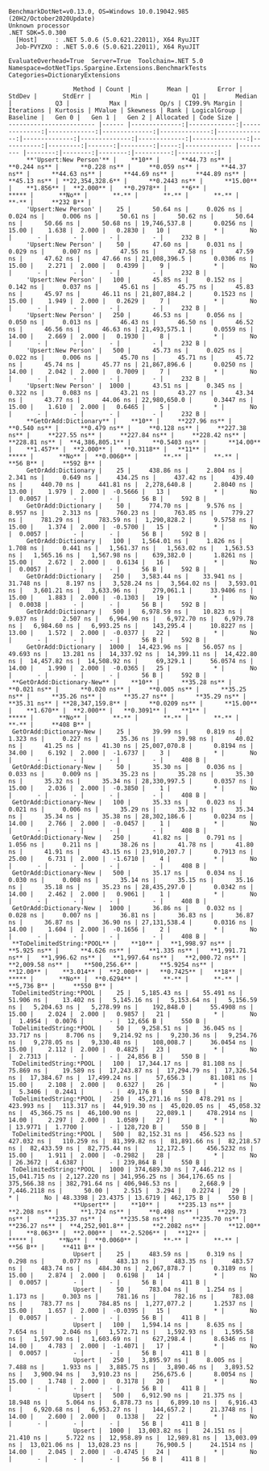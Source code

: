 
    BenchmarkDotNet=v0.13.0, OS=Windows 10.0.19042.985 (20H2/October2020Update)
    Unknown processor
    .NET SDK=5.0.300
      [Host]     : .NET 5.0.6 (5.0.621.22011), X64 RyuJIT
      Job-PVYZXO : .NET 5.0.6 (5.0.621.22011), X64 RyuJIT

    EvaluateOverhead=True  Server=True  Toolchain=.NET 5.0  
    Namespace=dotNetTips.Spargine.Extensions.BenchmarkTests  Categories=DictionaryExtensions  

                      Method | Count |          Mean |        Error |        StdDev |       StdErr |           Min |            Q1 |        Median |            Q3 |           Max |         Op/s | CI99.9% Margin | Iterations | Kurtosis | MValue | Skewness | Rank | LogicalGroup | Baseline |   Gen 0 |   Gen 1 |   Gen 2 | Allocated | Code Size |
    ------------------------ |------ |--------------:|-------------:|--------------:|-------------:|--------------:|--------------:|--------------:|--------------:|--------------:|-------------:|---------------:|-----------:|---------:|-------:|---------:|-----:|------------- |--------- |--------:|--------:|--------:|----------:|----------:|
         **'Upsert:New Person'** |    **10** |      **44.73 ns** |     **0.244 ns** |      **0.228 ns** |     **0.059 ns** |      **44.37 ns** |      **44.63 ns** |      **44.69 ns** |      **44.89 ns** |      **45.13 ns** | **22,354,328.6** |      **0.2443 ns** |      **15.00** |    **1.856** |  **2.000** |   **0.2978** |    **6** |            ***** |       **No** |       **-** |       **-** |       **-** |         **-** |     **232 B** |
         'Upsert:New Person' |    25 |      50.64 ns |     0.026 ns |      0.024 ns |     0.006 ns |      50.61 ns |      50.62 ns |      50.64 ns |      50.66 ns |      50.68 ns | 19,746,537.8 |      0.0256 ns |      15.00 |    1.638 |  2.000 |   0.2830 |   10 |            * |       No |       - |       - |       - |         - |     232 B |
         'Upsert:New Person' |    50 |      47.60 ns |     0.031 ns |      0.029 ns |     0.007 ns |      47.55 ns |      47.58 ns |      47.59 ns |      47.62 ns |      47.66 ns | 21,008,396.5 |      0.0306 ns |      15.00 |    2.271 |  2.000 |   0.4399 |    9 |            * |       No |       - |       - |       - |         - |     232 B |
         'Upsert:New Person' |   100 |      45.85 ns |     0.152 ns |      0.142 ns |     0.037 ns |      45.61 ns |      45.75 ns |      45.83 ns |      45.97 ns |      46.11 ns | 21,807,884.2 |      0.1523 ns |      15.00 |    1.949 |  2.000 |   0.2629 |    7 |            * |       No |       - |       - |       - |         - |     232 B |
         'Upsert:New Person' |   250 |      46.53 ns |     0.056 ns |      0.050 ns |     0.013 ns |      46.43 ns |      46.50 ns |      46.52 ns |      46.56 ns |      46.63 ns | 21,493,575.1 |      0.0559 ns |      14.00 |    2.669 |  2.000 |   0.1930 |    8 |            * |       No |       - |       - |       - |         - |     232 B |
         'Upsert:New Person' |   500 |      45.73 ns |     0.025 ns |      0.022 ns |     0.006 ns |      45.70 ns |      45.71 ns |      45.72 ns |      45.74 ns |      45.77 ns | 21,867,896.6 |      0.0250 ns |      14.00 |    2.042 |  2.000 |   0.7009 |    7 |            * |       No |       - |       - |       - |         - |     232 B |
         'Upsert:New Person' |  1000 |      43.51 ns |     0.345 ns |      0.322 ns |     0.083 ns |      43.21 ns |      43.27 ns |      43.34 ns |      43.77 ns |      44.06 ns | 22,980,650.0 |      0.3447 ns |      15.00 |    1.610 |  2.000 |   0.6465 |    5 |            * |       No |       - |       - |       - |         - |     232 B |
         **GetOrAdd:Dictionary** |    **10** |     **227.96 ns** |     **0.540 ns** |      **0.479 ns** |     **0.128 ns** |     **227.38 ns** |     **227.55 ns** |     **227.84 ns** |     **228.42 ns** |     **228.81 ns** |  **4,386,805.1** |      **0.5403 ns** |      **14.00** |    **1.457** |  **2.000** |   **0.3118** |   **11** |            ***** |       **No** |  **0.0060** |       **-** |       **-** |      **56 B** |     **592 B** |
         GetOrAdd:Dictionary |    25 |     438.86 ns |     2.804 ns |      2.341 ns |     0.649 ns |     434.25 ns |     437.42 ns |     439.40 ns |     440.70 ns |     441.81 ns |  2,278,640.8 |      2.8040 ns |      13.00 |    1.979 |  2.000 |  -0.5666 |   13 |            * |       No |  0.0057 |       - |       - |      56 B |     592 B |
         GetOrAdd:Dictionary |    50 |     774.70 ns |     9.576 ns |      8.957 ns |     2.313 ns |     760.23 ns |     763.85 ns |     779.27 ns |     781.29 ns |     783.59 ns |  1,290,828.2 |      9.5758 ns |      15.00 |    1.374 |  2.000 |  -0.5700 |   15 |            * |       No |  0.0057 |       - |       - |      56 B |     592 B |
         GetOrAdd:Dictionary |   100 |   1,564.01 ns |     1.826 ns |      1.708 ns |     0.441 ns |   1,561.37 ns |   1,563.02 ns |   1,563.53 ns |   1,565.16 ns |   1,567.98 ns |    639,382.0 |      1.8261 ns |      15.00 |    2.672 |  2.000 |   0.6134 |   16 |            * |       No |  0.0057 |       - |       - |      56 B |     592 B |
         GetOrAdd:Dictionary |   250 |   3,583.44 ns |    33.941 ns |     31.748 ns |     8.197 ns |   3,528.24 ns |   3,564.02 ns |   3,593.01 ns |   3,601.21 ns |   3,633.96 ns |    279,061.1 |     33.9406 ns |      15.00 |    1.883 |  2.000 |  -0.1303 |   19 |            * |       No |  0.0038 |       - |       - |      56 B |     592 B |
         GetOrAdd:Dictionary |   500 |   6,978.59 ns |    10.823 ns |      9.037 ns |     2.507 ns |   6,964.90 ns |   6,972.70 ns |   6,979.78 ns |   6,984.60 ns |   6,993.25 ns |    143,295.4 |     10.8227 ns |      13.00 |    1.572 |  2.000 |  -0.0377 |   22 |            * |       No |       - |       - |       - |      56 B |     592 B |
         GetOrAdd:Dictionary |  1000 |  14,423.96 ns |    56.057 ns |     49.693 ns |    13.281 ns |  14,337.92 ns |  14,399.11 ns |  14,422.80 ns |  14,457.82 ns |  14,508.92 ns |     69,329.1 |     56.0574 ns |      14.00 |    1.990 |  2.000 |  -0.0365 |   25 |            * |       No |       - |       - |       - |      56 B |     592 B |
     **GetOrAdd:Dictionary-New** |    **10** |      **35.28 ns** |     **0.021 ns** |      **0.020 ns** |     **0.005 ns** |      **35.25 ns** |      **35.26 ns** |      **35.27 ns** |      **35.29 ns** |      **35.31 ns** | **28,347,159.8** |      **0.0209 ns** |      **15.00** |    **1.670** |  **2.000** |   **0.3091** |    **1** |            ***** |       **No** |       **-** |       **-** |       **-** |         **-** |     **408 B** |
     GetOrAdd:Dictionary-New |    25 |      39.99 ns |     0.819 ns |      1.323 ns |     0.227 ns |      35.36 ns |      39.98 ns |      40.02 ns |      41.25 ns |      41.30 ns | 25,007,070.8 |      0.8194 ns |      34.00 |    6.192 |  2.000 |  -1.6737 |    3 |            * |       No |       - |       - |       - |         - |     408 B |
     GetOrAdd:Dictionary-New |    50 |      35.30 ns |     0.036 ns |      0.033 ns |     0.009 ns |      35.23 ns |      35.28 ns |      35.30 ns |      35.32 ns |      35.34 ns | 28,330,997.5 |      0.0357 ns |      15.00 |    2.036 |  2.000 |  -0.3850 |    1 |            * |       No |       - |       - |       - |         - |     408 B |
     GetOrAdd:Dictionary-New |   100 |      35.33 ns |     0.023 ns |      0.021 ns |     0.006 ns |      35.29 ns |      35.32 ns |      35.34 ns |      35.34 ns |      35.38 ns | 28,302,186.6 |      0.0234 ns |      14.00 |    2.766 |  2.000 |  -0.0457 |    1 |            * |       No |       - |       - |       - |         - |     408 B |
     GetOrAdd:Dictionary-New |   250 |      41.82 ns |     0.791 ns |      1.056 ns |     0.211 ns |      38.26 ns |      41.78 ns |      41.80 ns |      41.91 ns |      43.15 ns | 23,910,207.7 |      0.7913 ns |      25.00 |    6.731 |  2.000 |  -1.6710 |    4 |            * |       No |       - |       - |       - |         - |     408 B |
     GetOrAdd:Dictionary-New |   500 |      35.17 ns |     0.034 ns |      0.030 ns |     0.008 ns |      35.14 ns |      35.15 ns |      35.16 ns |      35.18 ns |      35.23 ns | 28,435,297.0 |      0.0342 ns |      14.00 |    2.462 |  2.000 |   0.9061 |    1 |            * |       No |       - |       - |       - |         - |     408 B |
     GetOrAdd:Dictionary-New |  1000 |      36.86 ns |     0.032 ns |      0.028 ns |     0.007 ns |      36.81 ns |      36.83 ns |      36.87 ns |      36.87 ns |      36.90 ns | 27,131,538.4 |      0.0316 ns |      14.00 |    1.604 |  2.000 |  -0.1656 |    2 |            * |       No |       - |       - |       - |         - |     408 B |
     **ToDelimitedString:*POOL** |    **10** |   **1,998.97 ns** |     **5.925 ns** |      **4.626 ns** |     **1.335 ns** |   **1,991.71 ns** |   **1,996.62 ns** |   **1,997.64 ns** |   **2,000.72 ns** |   **2,009.58 ns** |    **500,256.6** |      **5.9254 ns** |      **12.00** |    **3.014** |  **2.000** |   **0.7425** |   **18** |            ***** |       **No** |  **0.6294** |       **-** |       **-** |   **5,736 B** |     **550 B** |
     ToDelimitedString:*POOL |    25 |   5,185.43 ns |    55.491 ns |     51.906 ns |    13.402 ns |   5,145.16 ns |   5,153.64 ns |   5,156.59 ns |   5,204.63 ns |   5,278.99 ns |    192,848.0 |     55.4908 ns |      15.00 |    2.024 |  2.000 |   0.9857 |   21 |            * |       No |  1.4954 |  0.0076 |       - |  12,656 B |     550 B |
     ToDelimitedString:*POOL |    50 |   9,258.51 ns |    36.045 ns |     33.717 ns |     8.706 ns |   9,214.92 ns |   9,230.36 ns |   9,254.76 ns |   9,278.05 ns |   9,330.48 ns |    108,008.7 |     36.0454 ns |      15.00 |    2.112 |  2.000 |   0.4825 |   23 |            * |       No |  2.7313 |       - |       - |  24,856 B |     550 B |
     ToDelimitedString:*POOL |   100 |  17,344.17 ns |    81.108 ns |     75.869 ns |    19.589 ns |  17,243.87 ns |  17,294.79 ns |  17,326.54 ns |  17,384.67 ns |  17,499.24 ns |     57,656.3 |     81.1081 ns |      15.00 |    2.108 |  2.000 |   0.6327 |   26 |            * |       No |  5.3406 |  0.2441 |       - |  49,176 B |     550 B |
     ToDelimitedString:*POOL |   250 |  45,271.16 ns |   478.291 ns |    423.993 ns |   113.317 ns |  44,919.30 ns |  45,020.05 ns |  45,058.32 ns |  45,366.75 ns |  46,100.90 ns |     22,089.1 |    478.2914 ns |      14.00 |    2.297 |  2.000 |   1.0589 |   27 |            * |       No | 13.9771 |  1.7700 |       - | 128,720 B |     550 B |
     ToDelimitedString:*POOL |   500 |  82,152.31 ns |   456.523 ns |    427.032 ns |   110.259 ns |  81,399.82 ns |  81,891.66 ns |  82,218.57 ns |  82,433.59 ns |  82,775.44 ns |     12,172.5 |    456.5232 ns |      15.00 |    1.911 |  2.000 |  -0.2982 |   28 |            * |       No | 26.3672 |  4.6387 |       - | 239,864 B |     550 B |
     ToDelimitedString:*POOL |  1000 | 374,689.30 ns | 7,446.212 ns | 15,041.715 ns | 2,127.220 ns | 341,956.25 ns | 364,176.65 ns | 375,566.38 ns | 382,791.64 ns | 406,946.53 ns |      2,668.9 |  7,446.2118 ns |      50.00 |    2.515 |  3.294 |   0.2274 |   29 |            * |       No | 48.3398 | 23.4375 | 13.6719 | 462,175 B |     550 B |
                      **Upsert** |    **10** |     **235.13 ns** |     **2.208 ns** |      **1.724 ns** |     **0.498 ns** |     **229.73 ns** |     **235.37 ns** |     **235.58 ns** |     **235.70 ns** |     **236.27 ns** |  **4,252,901.8** |      **2.2082 ns** |      **12.00** |    **8.063** |  **2.000** |  **-2.5206** |   **12** |            ***** |       **No** |  **0.0060** |       **-** |       **-** |      **56 B** |     **411 B** |
                      Upsert |    25 |     483.59 ns |     0.319 ns |      0.298 ns |     0.077 ns |     483.13 ns |     483.35 ns |     483.57 ns |     483.74 ns |     484.30 ns |  2,067,878.7 |      0.3189 ns |      15.00 |    2.874 |  2.000 |   0.6198 |   14 |            * |       No |  0.0057 |       - |       - |      56 B |     411 B |
                      Upsert |    50 |     783.04 ns |     1.254 ns |      1.173 ns |     0.303 ns |     781.16 ns |     782.16 ns |     783.08 ns |     783.77 ns |     784.85 ns |  1,277,077.2 |      1.2537 ns |      15.00 |    1.657 |  2.000 |  -0.0395 |   15 |            * |       No |  0.0057 |       - |       - |      56 B |     411 B |
                      Upsert |   100 |   1,594.14 ns |     8.635 ns |      7.654 ns |     2.046 ns |   1,572.71 ns |   1,592.93 ns |   1,595.58 ns |   1,597.90 ns |   1,603.69 ns |    627,298.4 |      8.6346 ns |      14.00 |    4.783 |  2.000 |  -1.4071 |   17 |            * |       No |  0.0057 |       - |       - |      56 B |     411 B |
                      Upsert |   250 |   3,895.97 ns |     8.005 ns |      7.488 ns |     1.933 ns |   3,885.75 ns |   3,890.46 ns |   3,893.52 ns |   3,900.94 ns |   3,910.23 ns |    256,675.6 |      8.0054 ns |      15.00 |    1.748 |  2.000 |   0.3178 |   20 |            * |       No |       - |       - |       - |      56 B |     411 B |
                      Upsert |   500 |   6,912.90 ns |    21.375 ns |     18.948 ns |     5.064 ns |   6,878.73 ns |   6,899.10 ns |   6,916.43 ns |   6,920.68 ns |   6,953.27 ns |    144,657.2 |     21.3748 ns |      14.00 |    2.600 |  2.000 |   0.1338 |   22 |            * |       No |       - |       - |       - |      56 B |     411 B |
                      Upsert |  1000 |  13,003.82 ns |    24.151 ns |     21.410 ns |     5.722 ns |  12,958.89 ns |  12,989.81 ns |  13,003.09 ns |  13,021.06 ns |  13,028.23 ns |     76,900.5 |     24.1514 ns |      14.00 |    2.045 |  2.000 |  -0.4745 |   24 |            * |       No |       - |       - |       - |      56 B |     411 B |
